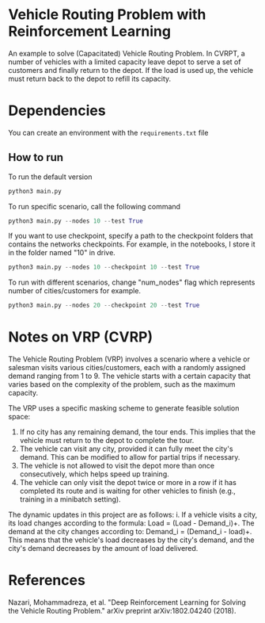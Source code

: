 # Vehicle Routing Problem with Reinforcement Learning
An example to solve (Capacitated) Vehicle Routing Problem. In CVRPT, a number of vehicles with a limited capacity leave depot to serve a set of customers and finally return to the depot. If the load is used up, the vehicle must return back to 
the depot to refill its capacity. 

# Dependencies
You can create an environment with the `requirements.txt` file 

## How to run
To run the default version
```python
python3 main.py
```
To run specific scenario, call the following command
```python
python3 main.py --nodes 10 --test True
```
If you want to use checkpoint, specify a path to the checkpoint folders that contains the networks checkpoints.
For example, in the notebooks, I store it in the folder named "10" in drive.
```python
python3 main.py --nodes 10 --checkpoint 10 --test True
```
To run with different scenarios, change "num_nodes" flag which represents number of cities/customers for example.
```python
python3 main.py --nodes 20 --checkpoint 20 --test True
```

# Notes on VRP (CVRP)
The Vehicle Routing Problem (VRP) involves a scenario where a vehicle or salesman visits various cities/customers, each with a randomly assigned demand ranging from 1 to 9. The vehicle starts with a certain capacity that varies based on the complexity of the problem, such as the maximum capacity.

The VRP uses a specific masking scheme to generate feasible solution space:
  1. If no city has any remaining demand, the tour ends. This implies that the vehicle must return to the depot to complete the tour.
  2. The vehicle can visit any city, provided it can fully meet the city's demand. This can be modified to allow for partial trips if necessary.
  3. The vehicle is not allowed to visit the depot more than once consecutively, which helps speed up training.
  4. The vehicle can only visit the depot twice or more in a row if it has completed its route and is waiting for other vehicles to finish (e.g., training in a minibatch setting).

The dynamic updates in this project are as follows:
i. If a vehicle visits a city, its load changes according to the formula: Load = (Load - Demand_i)+. The demand at the city changes according to: Demand_i = (Demand_i - load)+. This means that the vehicle's load decreases by the city's demand, and the city's demand decreases by the amount of load delivered.

# References
Nazari, Mohammadreza, et al. "Deep Reinforcement Learning for Solving the Vehicle Routing Problem." arXiv preprint arXiv:1802.04240 (2018).
